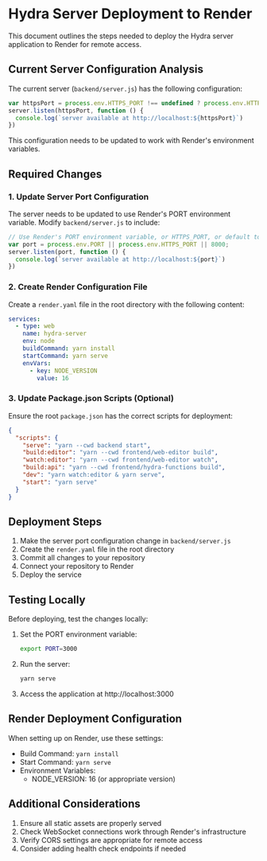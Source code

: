 # Hydra Server Deployment to Render

This document outlines the steps needed to deploy the Hydra server application to Render for remote access.

## Current Server Configuration Analysis

The current server (`backend/server.js`) has the following configuration:

```javascript
var httpsPort = process.env.HTTPS_PORT !== undefined ? process.env.HTTPS_PORT : 8000
server.listen(httpsPort, function () {
  console.log(`server available at http://localhost:${httpsPort}`)
})
```

This configuration needs to be updated to work with Render's environment variables.

## Required Changes

### 1. Update Server Port Configuration

The server needs to be updated to use Render's PORT environment variable. Modify `backend/server.js` to include:

```javascript
// Use Render's PORT environment variable, or HTTPS_PORT, or default to 8000
var port = process.env.PORT || process.env.HTTPS_PORT || 8000;
server.listen(port, function () {
  console.log(`server available at http://localhost:${port}`)
})
```

### 2. Create Render Configuration File

Create a `render.yaml` file in the root directory with the following content:

```yaml
services:
  - type: web
    name: hydra-server
    env: node
    buildCommand: yarn install
    startCommand: yarn serve
    envVars:
      - key: NODE_VERSION
        value: 16
```

### 3. Update Package.json Scripts (Optional)

Ensure the root `package.json` has the correct scripts for deployment:

```json
{
  "scripts": {
    "serve": "yarn --cwd backend start",
    "build:editor": "yarn --cwd frontend/web-editor build",
    "watch:editor": "yarn --cwd frontend/web-editor watch",
    "build:api": "yarn --cwd frontend/hydra-functions build",
    "dev": "yarn watch:editor & yarn serve",
    "start": "yarn serve"
  }
}
```

## Deployment Steps

1. Make the server port configuration change in `backend/server.js`
2. Create the `render.yaml` file in the root directory
3. Commit all changes to your repository
4. Connect your repository to Render
5. Deploy the service

## Testing Locally

Before deploying, test the changes locally:

1. Set the PORT environment variable:
   ```bash
   export PORT=3000
   ```

2. Run the server:
   ```bash
   yarn serve
   ```

3. Access the application at http://localhost:3000

## Render Deployment Configuration

When setting up on Render, use these settings:

- Build Command: `yarn install`
- Start Command: `yarn serve`
- Environment Variables:
  - NODE_VERSION: 16 (or appropriate version)

## Additional Considerations

1. Ensure all static assets are properly served
2. Check WebSocket connections work through Render's infrastructure
3. Verify CORS settings are appropriate for remote access
4. Consider adding health check endpoints if needed